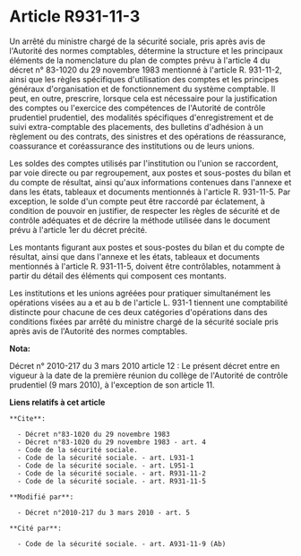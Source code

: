 # Article R931-11-3

Un arrêté du ministre chargé de la sécurité sociale, pris après avis de l'Autorité des normes comptables, détermine la
structure et les principaux éléments de la nomenclature du plan de comptes prévu à l'article 4 du décret n° 83-1020 du 29
novembre 1983 mentionné à l'article R. 931-11-2, ainsi que les règles spécifiques d'utilisation des comptes et les principes
généraux d'organisation et de fonctionnement du système comptable. Il peut, en outre, prescrire, lorsque cela est nécessaire
pour la justification des comptes ou l'exercice des compétences de    l'Autorité de contrôle prudentiel prudentiel, des
modalités spécifiques d'enregistrement et de suivi extra-comptable des placements, des bulletins d'adhésion à un règlement ou
des contrats, des sinistres et des opérations de réassurance, coassurance et coréassurance des institutions ou de leurs
unions. 

Les soldes des comptes utilisés par l'institution ou l'union se raccordent, par voie directe ou par regroupement, aux postes
et sous-postes du bilan et du compte de résultat, ainsi qu'aux informations contenues dans l'annexe et dans les états,
tableaux et documents mentionnés à l'article R. 931-11-5. Par exception, le solde d'un compte peut être raccordé par
éclatement, à condition de pouvoir en justifier, de respecter les règles de sécurité et de contrôle adéquates et de décrire
la méthode utilisée dans le document prévu à l'article 1er du décret précité. 

Les montants figurant aux postes et sous-postes du bilan et du compte de résultat, ainsi que dans l'annexe et les états,
tableaux et documents mentionnés à l'article R. 931-11-5, doivent être contrôlables, notamment à partir du détail des
éléments qui composent ces montants. 

Les institutions et les unions agréées pour pratiquer simultanément les opérations visées au a et au b de l'article L. 931-1
tiennent une comptabilité distincte pour chacune de ces deux catégories d'opérations dans des conditions fixées par arrêté du
ministre chargé de la sécurité sociale pris après avis de l'Autorité des normes comptables.

**Nota:**

Décret n° 2010-217 du 3 mars 2010 article 12 : Le présent décret entre en vigueur à la date de la première réunion du collège
de l'Autorité de contrôle prudentiel (9 mars 2010), à l'exception de son article 11.

**Liens relatifs à cet article**

	**Cite**:

	  - Décret n°83-1020 du 29 novembre 1983
	  - Décret n°83-1020 du 29 novembre 1983 - art. 4
	  - Code de la sécurité sociale.
	  - Code de la sécurité sociale. - art. L931-1
	  - Code de la sécurité sociale. - art. L951-1
	  - Code de la sécurité sociale. - art. R931-11-2
	  - Code de la sécurité sociale. - art. R931-11-5

	**Modifié par**:

	  - Décret n°2010-217 du 3 mars 2010 - art. 5

	**Cité par**:

	  - Code de la sécurité sociale. - art. A931-11-9 (Ab)
